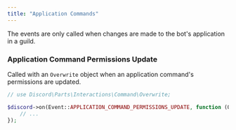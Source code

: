 ```yaml
---
title: "Application Commands"
---
```


The events are only called when changes are made to the bot's application in a guild.

### Application Command Permissions Update

Called with an `Overwrite` object when an application command's permissions are updated.

```php
// use Discord\Parts\Interactions\Command\Overwrite;

$discord->on(Event::APPLICATION_COMMAND_PERMISSIONS_UPDATE, function (Overwrite $overwrite, Discord $discord, Overwrite $oldOverwrite) {
    // ...
});
```
